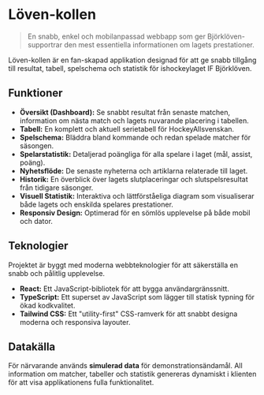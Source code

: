 # Löven-kollen

> En snabb, enkel och mobilanpassad webbapp som ger Björklöven-supportrar den mest essentiella informationen om lagets prestationer.

Löven-kollen är en fan-skapad applikation designad för att ge snabb tillgång till resultat, tabell, spelschema och statistik för ishockeylaget IF Björklöven.

## Funktioner

- **Översikt (Dashboard):** Se snabbt resultat från senaste matchen, information om nästa match och lagets nuvarande placering i tabellen.
- **Tabell:** En komplett och aktuell serietabell för HockeyAllsvenskan.
- **Spelschema:** Bläddra bland kommande och redan spelade matcher för säsongen.
- **Spelarstatistik:** Detaljerad poängliga för alla spelare i laget (mål, assist, poäng).
- **Nyhetsflöde:** De senaste nyheterna och artiklarna relaterade till laget.
- **Historik:** En överblick över lagets slutplaceringar och slutspelsresultat från tidigare säsonger.
- **Visuell Statistik:** Interaktiva och lättförståeliga diagram som visualiserar både lagets och enskilda spelares prestationer.
- **Responsiv Design:** Optimerad för en sömlös upplevelse på både mobil och dator.

## Teknologier

Projektet är byggt med moderna webbteknologier för att säkerställa en snabb och pålitlig upplevelse.

- **React:** Ett JavaScript-bibliotek för att bygga användargränssnitt.
- **TypeScript:** Ett superset av JavaScript som lägger till statisk typning för ökad kodkvalitet.
- **Tailwind CSS:** Ett "utility-first" CSS-ramverk för att snabbt designa moderna och responsiva layouter.

## Datakälla

För närvarande används **simulerad data** för demonstrationsändamål. All information om matcher, tabeller och statistik genereras dynamiskt i klienten för att visa applikationens fulla funktionalitet.
